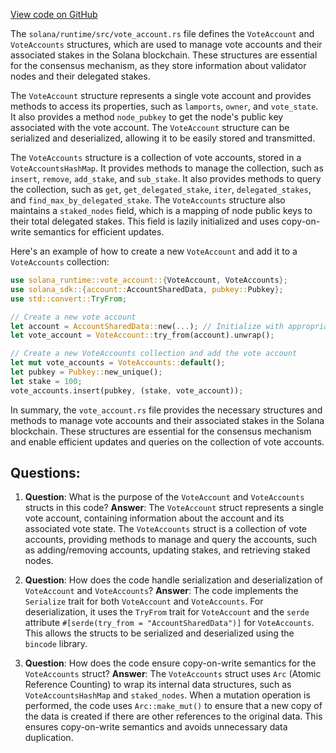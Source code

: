 [View code on GitHub](https://github.com/solana-labs/solana/blob/master/runtime/src/vote_account.rs)

The `solana/runtime/src/vote_account.rs` file defines the `VoteAccount` and `VoteAccounts` structures, which are used to manage vote accounts and their associated stakes in the Solana blockchain. These structures are essential for the consensus mechanism, as they store information about validator nodes and their delegated stakes.

The `VoteAccount` structure represents a single vote account and provides methods to access its properties, such as `lamports`, `owner`, and `vote_state`. It also provides a method `node_pubkey` to get the node's public key associated with the vote account. The `VoteAccount` structure can be serialized and deserialized, allowing it to be easily stored and transmitted.

The `VoteAccounts` structure is a collection of vote accounts, stored in a `VoteAccountsHashMap`. It provides methods to manage the collection, such as `insert`, `remove`, `add_stake`, and `sub_stake`. It also provides methods to query the collection, such as `get`, `get_delegated_stake`, `iter`, `delegated_stakes`, and `find_max_by_delegated_stake`. The `VoteAccounts` structure also maintains a `staked_nodes` field, which is a mapping of node public keys to their total delegated stakes. This field is lazily initialized and uses copy-on-write semantics for efficient updates.

Here's an example of how to create a new `VoteAccount` and add it to a `VoteAccounts` collection:

```rust
use solana_runtime::vote_account::{VoteAccount, VoteAccounts};
use solana_sdk::{account::AccountSharedData, pubkey::Pubkey};
use std::convert::TryFrom;

// Create a new vote account
let account = AccountSharedData::new(...); // Initialize with appropriate data
let vote_account = VoteAccount::try_from(account).unwrap();

// Create a new VoteAccounts collection and add the vote account
let mut vote_accounts = VoteAccounts::default();
let pubkey = Pubkey::new_unique();
let stake = 100;
vote_accounts.insert(pubkey, (stake, vote_account));
```

In summary, the `vote_account.rs` file provides the necessary structures and methods to manage vote accounts and their associated stakes in the Solana blockchain. These structures are essential for the consensus mechanism and enable efficient updates and queries on the collection of vote accounts.
## Questions: 
 1. **Question**: What is the purpose of the `VoteAccount` and `VoteAccounts` structs in this code?
   **Answer**: The `VoteAccount` struct represents a single vote account, containing information about the account and its associated vote state. The `VoteAccounts` struct is a collection of vote accounts, providing methods to manage and query the accounts, such as adding/removing accounts, updating stakes, and retrieving staked nodes.

2. **Question**: How does the code handle serialization and deserialization of `VoteAccount` and `VoteAccounts`?
   **Answer**: The code implements the `Serialize` trait for both `VoteAccount` and `VoteAccounts`. For deserialization, it uses the `TryFrom` trait for `VoteAccount` and the `serde` attribute `#[serde(try_from = "AccountSharedData")]` for `VoteAccounts`. This allows the structs to be serialized and deserialized using the `bincode` library.

3. **Question**: How does the code ensure copy-on-write semantics for the `VoteAccounts` struct?
   **Answer**: The `VoteAccounts` struct uses `Arc` (Atomic Reference Counting) to wrap its internal data structures, such as `VoteAccountsHashMap` and `staked_nodes`. When a mutation operation is performed, the code uses `Arc::make_mut()` to ensure that a new copy of the data is created if there are other references to the original data. This ensures copy-on-write semantics and avoids unnecessary data duplication.